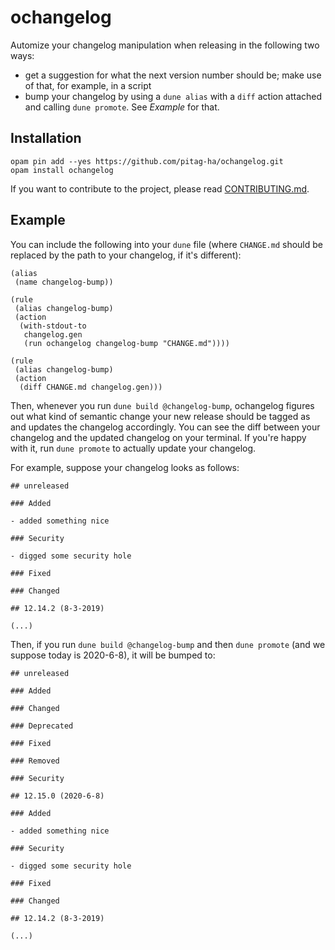 # ochangelog

Automize your changelog manipulation when releasing in the following two ways:
- get a suggestion for what the next version number should be; make use of that, for example, in a script
- bump your changelog by using a `dune alias` with a `diff` action attached and calling `dune promote`. See _Example_ for that.

## Installation

```
opam pin add --yes https://github.com/pitag-ha/ochangelog.git
opam install ochangelog
```

If you want to contribute to the project, please read
[CONTRIBUTING.md](CONTRIBUTING.md).

## Example

You can include the following into your `dune` file (where `CHANGE.md` should be replaced by the path to your changelog, if it's different):
```
(alias
 (name changelog-bump))

(rule
 (alias changelog-bump)
 (action
  (with-stdout-to
   changelog.gen
   (run ochangelog changelog-bump "CHANGE.md"))))

(rule
 (alias changelog-bump)
 (action
  (diff CHANGE.md changelog.gen)))
```

Then, whenever you run `dune build @changelog-bump`, ochangelog figures out what kind of semantic change your new release should be tagged as and updates the changelog accordingly. You can see the diff between your changelog and the updated changelog on your terminal. If you're happy with it, run `dune promote` to actually update your changelog.

For example, suppose your changelog looks as follows:
```
## unreleased

### Added

- added something nice

### Security

- digged some security hole

### Fixed

### Changed

## 12.14.2 (8-3-2019)

(...)
```

Then, if you run `dune build @changelog-bump` and then `dune promote` (and we suppose today is 2020-6-8), it will be bumped to:
```
## unreleased

### Added

### Changed

### Deprecated

### Fixed

### Removed

### Security

## 12.15.0 (2020-6-8)

### Added

- added something nice

### Security

- digged some security hole

### Fixed

### Changed

## 12.14.2 (8-3-2019)

(...)
```
